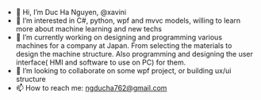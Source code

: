 - 👋 Hi, I’m Duc Ha Nguyen, @xavini
- 👀 I’m interested in C#, python, wpf and mvvc models, willing to learn more about machine learning and new techs
- 🌱 I’m currently working on designing and programming various machines for a company at Japan. From selecting the materials to design the machine structure.
      Also programming and designing the user interface( HMI and software to use on PC) for them.
- 💞️ I’m looking to collaborate on some wpf project, or building ux/ui structure
- 📫 How to reach me: ngducha762@gmail.com

<!---
mesini/mesini is a ✨ special ✨ repository because its `README.md` (this file) appears on your GitHub profile.
You can click the Preview link to take a look at your changes.
--->
